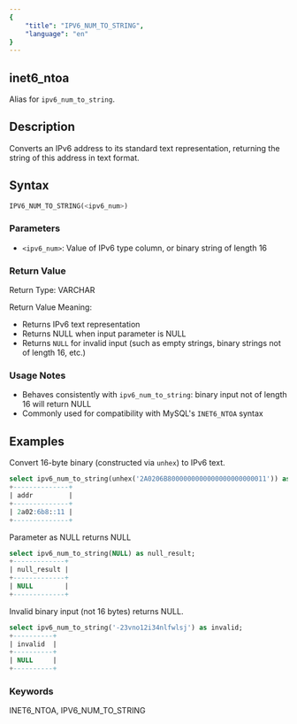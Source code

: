 ```yaml
---
{
    "title": "IPV6_NUM_TO_STRING",
    "language": "en"
}
---
```


## inet6_ntoa

Alias for `ipv6_num_to_string`.

## Description
Converts an IPv6 address to its standard text representation, returning the string of this address in text format.

## Syntax
```sql
IPV6_NUM_TO_STRING(<ipv6_num>)
```

### Parameters
- `<ipv6_num>`: Value of IPv6 type column, or binary string of length 16

### Return Value
Return Type: VARCHAR

Return Value Meaning:
- Returns IPv6 text representation
- Returns NULL when input parameter is NULL
- Returns `NULL` for invalid input (such as empty strings, binary strings not of length 16, etc.)

### Usage Notes
- Behaves consistently with `ipv6_num_to_string`: binary input not of length 16 will return NULL
- Commonly used for compatibility with MySQL's `INET6_NTOA` syntax

## Examples

Convert 16-byte binary (constructed via `unhex`) to IPv6 text.
```sql
select ipv6_num_to_string(unhex('2A0206B8000000000000000000000011')) as addr;
+--------------+
| addr         |
+--------------+
| 2a02:6b8::11 |
+--------------+
```

Parameter as NULL returns NULL
```sql
select ipv6_num_to_string(NULL) as null_result;
+-------------+
| null_result |
+-------------+
| NULL        |
+-------------+
```

Invalid binary input (not 16 bytes) returns NULL.
```sql
select ipv6_num_to_string('-23vno12i34nlfwlsj') as invalid;
+----------+
| invalid  |
+----------+
| NULL     |
+----------+
```

### Keywords

INET6_NTOA, IPV6_NUM_TO_STRING


